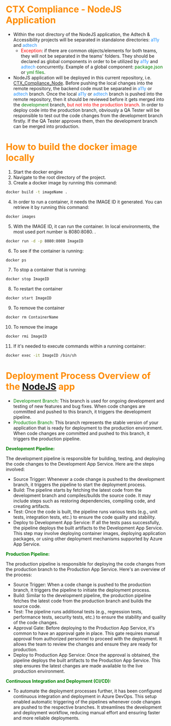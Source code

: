 # <span style="color:darkorange;">CTX Compliance - NodeJS Application  </span>

* <span style="color:darkorange;"></span>Within the root directory of the NodeJS application, the Adtech & Accessibility projects will be separated in standalone directories: <span style="color:dodgerblue;">a11y</span> and <span style="color:dodgerblue;">adtech</span>
    * <span style="color:red;">Exception</span>: if there are common objects/elements for both teams, they will not be separated in the teams' folders. They should be declared as global components in order to be utilized by <span style="color:dodgerblue;">a11y</span> and <span style="color:dodgerblue;">adtech</span> concurrently. Example of a global component: <span style="color:green;">package.json</span> or <span style="color:green;">yml files</span>.
* NodeJS application will be deployed in this current repository, i.e. [CTX_Compliance_Node](https://dev.azure.com/ACC-Azure-06/27111-ADEPTweb/\_git/CTX_Compliance_Node). Before pushing the local changes into the remote repository, the backend code must be separated in <span style="color:dodgerblue;">a11y</span> or <span style="color:dodgerblue;">adtech</span> branch. Once the local <span style="color:dodgerblue;">a11y</span> or <span style="color:dodgerblue;">adtech</span> branch is pushed into the remote repository, then it should be reviewed before it gets merged into the <span style="color:green;">development</span> branch,  <span style="color:red;">but not into the production branch</span><span style="color:red;"></span>. In order to deploy code into the production branch, obviously a QA Tester will be responsible to test out the code changes from the development branch firstly. If the QA Tester approves them, then the development branch can be merged into production.

# <span style="color:darkorange;">How to build the docker image locally</span>
1. Start the docker engine 
2. Navigate to the root directory of the project.
3. Create a docker image by running this command:
  ```bash
  docker build -t imageName .
  ```
4. In order to run a container, it needs the IMAGE ID it generated. You can retrieve it by running this command:
  ```bash
  docker images
  ```
5. With the IMAGE ID, it can run the container. In local environments, the most used port number is 8080:8080. .
  ```bash
  docker run -d -p 8080:8080 ImageID
  ```

6. To see if the container is running:
  ```bash
  docker ps
  ```
7. To stop a container that is running:
  ```bash
  docker stop ImageID
  ```

8. To restart the container
  ```bash
  docker start ImageID
  ```

9. To remove the container
  ```bash
  docker rm ContainerName
  ```

10. To remove the image
  ```bash
  docker rmi ImageID
  ```

11. If it's needed to execute commands within a running container:
  ```bash
  docker exec -it ImageID /bin/sh
  ```

# <span style="color:darkorange;">**Deployment Process Overview of the**</span><span style="color:darkorange;"> </span><span style="color:darkorange;"> [NodeJS](https://dev.azure.com/ACC-Azure-06/27111-ADEPTweb/\_git/CTX_Compliance_Node) </span><span style="color:darkorange;">**app**</span>

* <span style="color:darkorange;"></span><span style="color:green;">Development Branch</span>: This branch is used for ongoing development and testing of new features and bug fixes. When code changes are committed and pushed to this branch, it triggers the development pipeline.
* <span style="color:green;">Production Branch</span>: This branch represents the stable version of your application that is ready for deployment to the production environment. When code changes are committed and pushed to this branch, it triggers the production pipeline.

<span style="color:green;">**Development Pipeline:**</span>

The development pipeline is responsible for building, testing, and deploying the code changes to the Development App Service. Here are the steps involved:

* Source Trigger: Whenever a code change is pushed to the development branch, it triggers the pipeline to start the deployment process.
* Build: The pipeline starts by fetching the latest code from the development branch and compiles/builds the source code. It may include steps such as restoring dependencies, compiling code, and creating artifacts.
* Test: Once the code is built, the pipeline runs various tests (e.g., unit tests, integration tests, etc.) to ensure the code quality and stability.
* Deploy to Development App Service: If all the tests pass successfully, the pipeline deploys the built artifacts to the Development App Service. This step may involve deploying container images, deploying application packages, or using other deployment mechanisms supported by Azure App Service.

<span style="color:green;">**Production Pipeline:**</span>

The production pipeline is responsible for deploying the code changes from the production branch to the Production App Service. Here's an overview of the process:

* Source Trigger: When a code change is pushed to the production branch, it triggers the pipeline to initiate the deployment process.
* Build: Similar to the development pipeline, the production pipeline fetches the latest code from the production branch and builds the source code.
* Test: The pipeline runs additional tests (e.g., regression tests, performance tests, security tests, etc.) to ensure the stability and quality of the code changes.
* Approval Gate: Before deploying to the Production App Service, it's common to have an approval gate in place. This gate requires manual approval from authorized personnel to proceed with the deployment. It allows the team to review the changes and ensure they are ready for production.
* Deploy to Production App Service: Once the approval is obtained, the pipeline deploys the built artifacts to the Production App Service. This step ensures the latest changes are made available to the live production environment.

<span style="color:green;">**Continuous Integration and Deployment (CI/CD):**</span>

* To automate the deployment processes further, it has been configured continuous integration and deployment in Azure DevOps. This setup enabled automatic triggering of the pipelines whenever code changes are pushed to the respective branches. It streamlines the development and deployment workflow, reducing manual effort and ensuring faster and more reliable deployments.